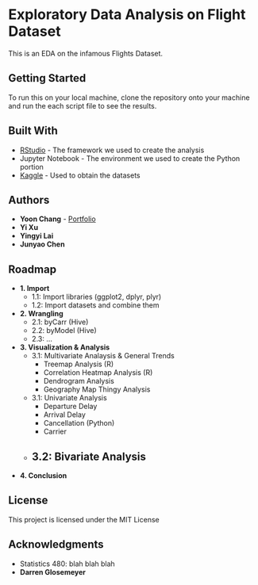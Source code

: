 # Exploratory Data Analysis on Flight Dataset

This is an EDA on the infamous Flights Dataset.

## Getting Started

To run this on your local machine, clone the repository onto your machine and run the each script file to see the results.

## Built With

- [RStudio](https://www.rstudio.com/) - The framework we used to create the analysis
- Jupyter Notebook - The environment we used to create the Python portion
- [Kaggle](https://kaggle.com/) - Used to obtain the datasets

## Authors

- **Yoon Chang** - [Portfolio](https://yooniverse.me/)
- **Yi Xu**
- **Yingyi Lai**
- **Junyao Chen**

## Roadmap

- **1. Import**
  - 1.1: Import libraries (ggplot2, dplyr, plyr)
  - 1.2: Import datasets and combine them
- **2. Wrangling**
  - 2.1: byCarr (Hive)
  - 2.2: byModel (Hive)
  - 2.3: ...
- **3. Visualization & Analysis**
  - 3.1: Multivariate Analaysis & General Trends
    - Treemap Analysis (R)
    - Correlation Heatmap Analysis (R)
    - Dendrogram Analysis
    - Geography Map Thingy Analysis
  - 3.1: Univariate Analysis
    - Departure Delay
    - Arrival Delay
    - Cancellation (Python)
    - Carrier
  - 3.2: Bivariate Analysis
    - 
- **4. Conclusion**

## License

This project is licensed under the MIT License

## Acknowledgments

- Statistics 480: blah blah blah
- **Darren Glosemeyer**